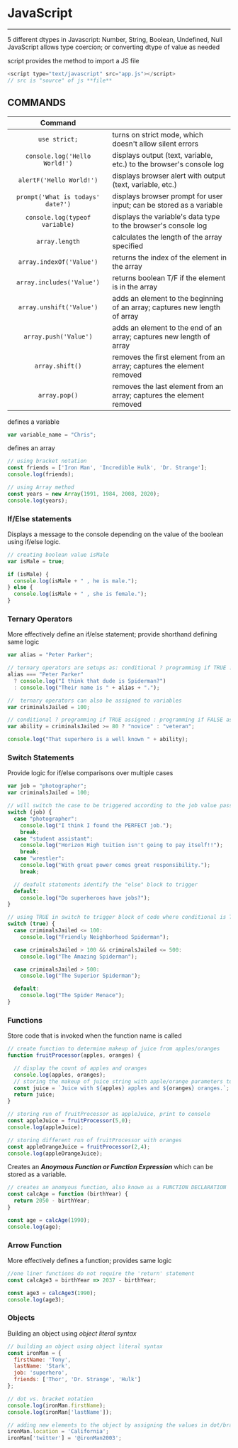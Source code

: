 # JavaScript

---

5 different dtypes in Javascript: Number, String, Boolean, Undefined, Null
JavaScript allows type coercion; or converting dtype of value as needed

script provides the method to import a JS file

```javascript
<script type="text/javascript" src="app.js"></script>
// src is "source" of js **file**
```

## COMMANDS

|              Command              |                                                                            |
| :-------------------------------: | -------------------------------------------------------------------------- |
|           `use strict;`           | turns on strict mode, which doesn't allow silent errors                    |
|   `console.log('Hello World!')`   | displays output (text, variable, etc.) to the browser's console log        |
|     `alertF('Hello World!')`      | displays browser alert with output (text, variable, etc.)                  |
| `prompt('What is todays' date?')` | displays browser prompt for user input; can be stored as a variable        |
|  `console.log(typeof variable)`   | displays the variable's data type to the browser's console log             |
|          `array.length`           | calculates the length of the array specified                               |
|     `array.indexOf('Value')`      | returns the index of the element in the array                              |
|     `array.includes('Value')`     | returns boolean T/F if the element is in the array                         |
|     `array.unshift('Value')`      | adds an element to the beginning of an array; captures new length of array |
|       `array.push('Value')`       | adds an element to the end of an array; captures new length of array       |
|          `array.shift()`          | removes the first element from an array; captures the element removed      |
|           `array.pop()`           | removes the last element from an array; captures the element removed       |


defines a variable
```javascript
var variable_name = "Chris";
```

defines an array
```javascript
// using bracket notation
const friends = ['Iron Man', 'Incredible Hulk', 'Dr. Strange'];
console.log(friends);

// using Array method
const years = new Array(1991, 1984, 2008, 2020);
console.log(years);
```

### If/Else statements
Displays a message to the console depending on the value of the boolean using if/else logic.
```javascript
// creating boolean value isMale
var isMale = true;

if (isMale) {
  console.log(isMale + " , he is male.");
} else {
  console.log(isMale + " , she is female.");
}
```

### Ternary Operators
More effectively define an if/else statement; provide shorthand defining same logic
```javascript
var alias = "Peter Parker";

// ternary operators are setups as: conditional ? programming if TRUE : programming if FALSE;
alias === "Peter Parker"
  ? console.log("I think that dude is Spiderman?")
  : console.log("Their name is " + alias + ".");

//  ternary operators can also be assigned to variables
var criminalsJailed = 100;

// conditional ? programming if TRUE assigned : programming if FALSE assigned;
var ability = criminalsJailed >= 80 ? "novice" : "veteran";

console.log("That superhero is a well known " + ability);
```

### Switch Statements
Provide logic for if/else comparisons over multiple cases
```javascript
var job = "photographer";
var criminalsJailed = 100;

// will switch the case to be triggered according to the job value passed through.
switch (job) {
  case "photographer":
    console.log("I think I found the PERFECT job.");
    break;
  case "student assistant":
    console.log("Horizon High tuition isn't going to pay itself!!");
    break;
  case "wrestler":
    console.log("With great power comes great responsibility.");
    break;

  // deafult statements identify the "else" block to trigger
  default:
    console.log("Do superheroes have jobs?");
}

// using TRUE in switch to trigger block of code where conditional is TRUE; useful for range conditionals.
switch (true) {
  case criminalsJailed <= 100:
    console.log("Friendly Neighborhood Spiderman");

  case criminalsJailed > 100 && criminalsJailed <= 500:
    console.log("The Amazing Spiderman");

  case criminalsJailed > 500:
    console.log("The Superior Spiderman");

  default:
    console.log("The Spider Menace");
}
```

### Functions
Store code that is invoked when the function name is called
```javascript
// create function to determine makeup of juice from apples/oranges
function fruitProcessor(apples, oranges) {

  // display the count of apples and oranges
  console.log(apples, oranges);
  // storing the makeup of juice string with apple/orange parameters to juice, returning
  const juice = `Juice with ${apples} apples and ${oranges} oranges.`;
  return juice;
}

// storing run of fruitProcessor as appleJuice, print to console
const appleJuice = fruitProcessor(5,0);
console.log(appleJuice);

// storing different run of fruitProcessor with oranges
const appleOrangeJuice = fruitProcessor(2,4);
console.log(appleOrangeJuice);
```

Creates an ***Anoymous Function or Function Expression*** which can be stored as a variable.
```javascript
// creates an anomyous function, also known as a FUNCTION DECLARATION
const calcAge = function (birthYear) {
  return 2050 - birthYear;
}

const age = calcAge(1990);
console.log(age);
```

### Arrow Function
More effectively defines a function; provides same logic
```javascript
//one liner functions do not require the 'return' statement
const calcAge3 = birthYear => 2037 - birthYear;

const age3 = calcAge3(1990);
console.log(age3);
```

### Objects
Building an object using *object literal syntax*
```javascript
// building an object using object literal syntax
const ironMan = {
  firstName: 'Tony',
  lastName: 'Stark',
  job: 'superhero',
  friends: ['Thor', 'Dr. Strange', 'Hulk']
};

// dot vs. bracket notation
console.log(ironMan.firstName);
console.log(ironMan['lastName']);

// adding new elements to the object by assigning the values in dot/bracket notation
ironMan.location = 'California';
ironMan['twitter'] = '@ironMan2003';
```